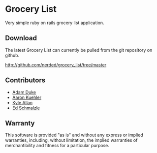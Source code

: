 # Grocery List

Very simple ruby on rails grocery list application.

## Download

The latest Grocery List can currently be pulled from the git repository on github.

http://github.com/nerded/grocery_list/tree/master


## Contributors

* [Adam Duke](http://github.com/adamvduke)
* [Aaron Kuehler](http://www.aaronkuehler.com)
* [Kyle Allan](http://github.com/KAllan357)
* [Ed Schmalzle](http://www.edschmalzle.com)

## Warranty

This software is provided "as is" and without any express or
implied warranties, including, without limitation, the implied
warranties of merchantibility and fitness for a particular
purpose.